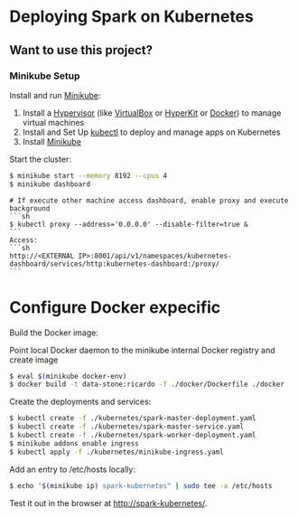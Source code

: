 # Deploying Spark on Kubernetes

## Want to use this project?

### Minikube Setup

Install and run [Minikube](https://minikube.sigs.k8s.io/docs/start/):

1. Install a  [Hypervisor](https://kubernetes.io/docs/tasks/tools/install-minikube/#install-a-hypervisor) (like [VirtualBox](https://www.virtualbox.org/wiki/Downloads) or [HyperKit](https://github.com/moby/hyperkit) or [Docker](https://docs.docker.com/engine/install/)) to manage virtual machines
1. Install and Set Up [kubectl](https://kubernetes.io/docs/tasks/tools/install-kubectl/) to deploy and manage apps on Kubernetes
1. Install [Minikube](https://github.com/kubernetes/minikube/releases)

Start the cluster:

```sh
$ minikube start --memory 8192 --cpus 4
$ minikube dashboard
```
    # If execute other machine access dashboard, enable proxy and execute background
    ```sh
    $ kubectl proxy --address='0.0.0.0' --disable-filter=true &
    ```
    Access:
    ```sh
    http://<EXTERNAL IP>:8001/api/v1/namespaces/kubernetes-dashboard/services/http:kubernetes-dashboard:/proxy/
    ```

# Configure Docker expecific
Build the Docker image:

Point local Docker daemon to the minikube internal Docker registry and create image
```sh
$ eval $(minikube docker-env)
$ docker build -t data-stone:ricardo -f ./docker/Dockerfile ./docker
```

Create the deployments and services:

```sh
$ kubectl create -f ./kubernetes/spark-master-deployment.yaml
$ kubectl create -f ./kubernetes/spark-master-service.yaml
$ kubectl create -f ./kubernetes/spark-worker-deployment.yaml
$ minikube addons enable ingress
$ kubectl apply -f ./kubernetes/minikube-ingress.yaml
```

Add an entry to /etc/hosts locally:

```sh
$ echo "$(minikube ip) spark-kubernetes" | sudo tee -a /etc/hosts
```

Test it out in the browser at [http://spark-kubernetes/](http://spark-kubernetes/).
